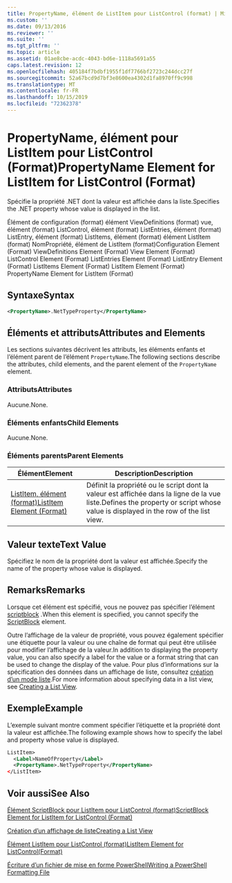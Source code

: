 ```yaml
---
title: PropertyName, élément de ListItem pour ListControl (format) | Microsoft Docs
ms.custom: ''
ms.date: 09/13/2016
ms.reviewer: ''
ms.suite: ''
ms.tgt_pltfrm: ''
ms.topic: article
ms.assetid: 01ae8cbe-acdc-4043-bd6e-1118a5691a55
caps.latest.revision: 12
ms.openlocfilehash: 405184f7bdbf1955f1df7766bf2723c244dcc27f
ms.sourcegitcommit: 52a67bcd9d7bf3e8600ea4302d1fa8970ff9c998
ms.translationtype: MT
ms.contentlocale: fr-FR
ms.lasthandoff: 10/15/2019
ms.locfileid: "72362378"
---
```

# <a name="propertyname-element-for-listitem-for-listcontrol-format"></a><span data-ttu-id="5c9d1-102">PropertyName, élément pour ListItem pour ListControl (Format)</span><span class="sxs-lookup"><span data-stu-id="5c9d1-102">PropertyName Element for ListItem for ListControl (Format)</span></span>

<span data-ttu-id="5c9d1-103">Spécifie la propriété .NET dont la valeur est affichée dans la liste.</span><span class="sxs-lookup"><span data-stu-id="5c9d1-103">Specifies the .NET property whose value is displayed in the list.</span></span>

<span data-ttu-id="5c9d1-104">Élément de configuration (format) élément ViewDefinitions (format) vue, élément (format) ListControl, élément (format) ListEntries, élément (format) ListEntry, élément (format) ListItems, élément (format) élément ListItem (format) NomPropriété, élément de ListItem (format)</span><span class="sxs-lookup"><span data-stu-id="5c9d1-104">Configuration Element (Format) ViewDefinitions Element (Format) View Element (Format) ListControl Element (Format) ListEntries Element (Format) ListEntry Element (Format) ListItems Element (Format) ListItem Element (Format) PropertyName Element for ListItem (Format)</span></span>

## <a name="syntax"></a><span data-ttu-id="5c9d1-105">Syntaxe</span><span class="sxs-lookup"><span data-stu-id="5c9d1-105">Syntax</span></span>

```xml
<PropertyName>.NetTypeProperty</PropertyName>
```

## <a name="attributes-and-elements"></a><span data-ttu-id="5c9d1-106">Éléments et attributs</span><span class="sxs-lookup"><span data-stu-id="5c9d1-106">Attributes and Elements</span></span>

<span data-ttu-id="5c9d1-107">Les sections suivantes décrivent les attributs, les éléments enfants et l’élément parent de l’élément `PropertyName`.</span><span class="sxs-lookup"><span data-stu-id="5c9d1-107">The following sections describe the attributes, child elements, and the parent element of the `PropertyName` element.</span></span>

### <a name="attributes"></a><span data-ttu-id="5c9d1-108">Attributs</span><span class="sxs-lookup"><span data-stu-id="5c9d1-108">Attributes</span></span>

<span data-ttu-id="5c9d1-109">Aucune.</span><span class="sxs-lookup"><span data-stu-id="5c9d1-109">None.</span></span>

### <a name="child-elements"></a><span data-ttu-id="5c9d1-110">Éléments enfants</span><span class="sxs-lookup"><span data-stu-id="5c9d1-110">Child Elements</span></span>

<span data-ttu-id="5c9d1-111">Aucune.</span><span class="sxs-lookup"><span data-stu-id="5c9d1-111">None.</span></span>

### <a name="parent-elements"></a><span data-ttu-id="5c9d1-112">Éléments parents</span><span class="sxs-lookup"><span data-stu-id="5c9d1-112">Parent Elements</span></span>

|<span data-ttu-id="5c9d1-113">Élément</span><span class="sxs-lookup"><span data-stu-id="5c9d1-113">Element</span></span>|<span data-ttu-id="5c9d1-114">Description</span><span class="sxs-lookup"><span data-stu-id="5c9d1-114">Description</span></span>|
|-------------|-----------------|
|[<span data-ttu-id="5c9d1-115">ListItem, élément (format)</span><span class="sxs-lookup"><span data-stu-id="5c9d1-115">ListItem Element (Format)</span></span>](./listitem-element-for-listitems-for-listcontrol-format.md)|<span data-ttu-id="5c9d1-116">Définit la propriété ou le script dont la valeur est affichée dans la ligne de la vue liste.</span><span class="sxs-lookup"><span data-stu-id="5c9d1-116">Defines the property or script whose value is displayed in the row of the list view.</span></span>|

## <a name="text-value"></a><span data-ttu-id="5c9d1-117">Valeur texte</span><span class="sxs-lookup"><span data-stu-id="5c9d1-117">Text Value</span></span>

<span data-ttu-id="5c9d1-118">Spécifiez le nom de la propriété dont la valeur est affichée.</span><span class="sxs-lookup"><span data-stu-id="5c9d1-118">Specify the name of the property whose value is displayed.</span></span>

## <a name="remarks"></a><span data-ttu-id="5c9d1-119">Remarks</span><span class="sxs-lookup"><span data-stu-id="5c9d1-119">Remarks</span></span>

<span data-ttu-id="5c9d1-120">Lorsque cet élément est spécifié, vous ne pouvez pas spécifier l’élément [scriptblock](./scriptblock-element-for-listitem-for-listcontrol-format.md) .</span><span class="sxs-lookup"><span data-stu-id="5c9d1-120">When this element is specified, you cannot specify the [ScriptBlock](./scriptblock-element-for-listitem-for-listcontrol-format.md) element.</span></span>

<span data-ttu-id="5c9d1-121">Outre l’affichage de la valeur de propriété, vous pouvez également spécifier une étiquette pour la valeur ou une chaîne de format qui peut être utilisée pour modifier l’affichage de la valeur.</span><span class="sxs-lookup"><span data-stu-id="5c9d1-121">In addition to displaying the property value, you can also specify a label for the value or a format string that can be used to change the display of the value.</span></span> <span data-ttu-id="5c9d1-122">Pour plus d’informations sur la spécification des données dans un affichage de liste, consultez [création d’un mode liste](./creating-a-list-view.md).</span><span class="sxs-lookup"><span data-stu-id="5c9d1-122">For more information about specifying data in a list view, see [Creating a List View](./creating-a-list-view.md).</span></span>

## <a name="example"></a><span data-ttu-id="5c9d1-123">Exemple</span><span class="sxs-lookup"><span data-stu-id="5c9d1-123">Example</span></span>

<span data-ttu-id="5c9d1-124">L’exemple suivant montre comment spécifier l’étiquette et la propriété dont la valeur est affichée.</span><span class="sxs-lookup"><span data-stu-id="5c9d1-124">The following example shows how to specify the label and property whose value is displayed.</span></span>

```xml
ListItem>
  <Label>NameOfProperty</Label>
  <PropertyName>.NetTypeProperty</PropertyName>
</ListItem>

```

## <a name="see-also"></a><span data-ttu-id="5c9d1-125">Voir aussi</span><span class="sxs-lookup"><span data-stu-id="5c9d1-125">See Also</span></span>

[<span data-ttu-id="5c9d1-126">Élément ScriptBlock pour ListItem pour ListControl (format)</span><span class="sxs-lookup"><span data-stu-id="5c9d1-126">ScriptBlock Element for ListItem for ListControl (Format)</span></span>](./scriptblock-element-for-listitem-for-listcontrol-format.md)

[<span data-ttu-id="5c9d1-127">Création d’un affichage de liste</span><span class="sxs-lookup"><span data-stu-id="5c9d1-127">Creating a List View</span></span>](./creating-a-list-view.md)

[<span data-ttu-id="5c9d1-128">Élément ListItem pour ListControl (format)</span><span class="sxs-lookup"><span data-stu-id="5c9d1-128">ListItem Element for ListControl(Format)</span></span>](./listitem-element-for-listitems-for-listcontrol-format.md)

[<span data-ttu-id="5c9d1-129">Écriture d’un fichier de mise en forme PowerShell</span><span class="sxs-lookup"><span data-stu-id="5c9d1-129">Writing a PowerShell Formatting File</span></span>](./writing-a-powershell-formatting-file.md)
